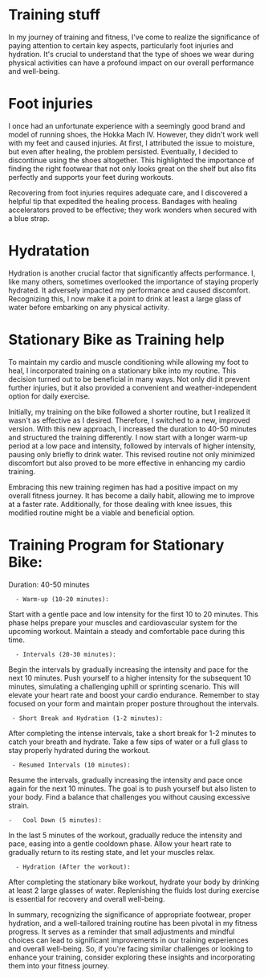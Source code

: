 # Training stuff

In my journey of training and fitness, I've come to realize the significance of paying attention to certain key aspects, particularly foot injuries and hydration. It's crucial to understand that the type of shoes we wear during physical activities can have a profound impact on our overall performance and well-being.

# Foot injuries

I once had an unfortunate experience with a seemingly good brand and model of running shoes, the Hokka Mach IV. However, they didn't work well with my feet and caused injuries. At first, I attributed the issue to moisture, but even after healing, the problem persisted. Eventually, I decided to discontinue using the shoes altogether. This highlighted the importance of finding the right footwear that not only looks great on the shelf but also fits perfectly and supports your feet during workouts.

Recovering from foot injuries requires adequate care, and I discovered a helpful tip that expedited the healing process. Bandages with healing accelerators proved to be effective; they work wonders when secured with a blue strap.

# Hydratation

Hydration is another crucial factor that significantly affects performance. I, like many others, sometimes overlooked the importance of staying properly hydrated. It adversely impacted my performance and caused discomfort. Recognizing this, I now make it a point to drink at least a large glass of water before embarking on any physical activity.


# Stationary Bike as Training help

To maintain my cardio and muscle conditioning while allowing my foot to heal, I incorporated training on a stationary bike into my routine. This decision turned out to be beneficial in many ways. Not only did it prevent further injuries, but it also provided a convenient and weather-independent option for daily exercise.

Initially, my training on the bike followed a shorter routine, but I realized it wasn't as effective as I desired. Therefore, I switched to a new, improved version. With this new approach, I increased the duration to 40-50 minutes and structured the training differently. I now start with a longer warm-up period at a low pace and intensity, followed by intervals of higher intensity, pausing only briefly to drink water. This revised routine not only minimized discomfort but also proved to be more effective in enhancing my cardio training.

Embracing this new training regimen has had a positive impact on my overall fitness journey. It has become a daily habit, allowing me to improve at a faster rate. Additionally, for those dealing with knee issues, this modified routine might be a viable and beneficial option.

# Training Program for Stationary Bike:

Duration: 40-50 minutes

	  - Warm-up (10-20 minutes):

Start with a gentle pace and low intensity for the first 10 to 20 minutes. This phase helps prepare your muscles and cardiovascular system for the upcoming workout. Maintain a steady and comfortable pace during this time.

      - Intervals (20-30 minutes):

Begin the intervals by gradually increasing the intensity and pace for the next 10 minutes.
Push yourself to a higher intensity for the subsequent 10 minutes, simulating a challenging uphill or sprinting scenario. This will elevate your heart rate and boost your cardio endurance.
Remember to stay focused on your form and maintain proper posture throughout the intervals.

	 - Short Break and Hydration (1-2 minutes):

After completing the intense intervals, take a short break for 1-2 minutes to catch your breath and hydrate.
Take a few sips of water or a full glass to stay properly hydrated during the workout.

     - Resumed Intervals (10 minutes):

Resume the intervals, gradually increasing the intensity and pace once again for the next 10 minutes.
The goal is to push yourself but also listen to your body. Find a balance that challenges you without causing excessive strain.

    -   Cool Down (5 minutes):

In the last 5 minutes of the workout, gradually reduce the intensity and pace, easing into a gentle cooldown phase.
Allow your heart rate to gradually return to its resting state, and let your muscles relax.

      - Hydration (After the workout):

After completing the stationary bike workout, hydrate your body by drinking at least 2 large glasses of water.
Replenishing the fluids lost during exercise is essential for recovery and overall well-being.


In summary, recognizing the significance of appropriate footwear, proper hydration, and a well-tailored training routine has been pivotal in my fitness progress. It serves as a reminder that small adjustments and mindful choices can lead to significant improvements in our training experiences and overall well-being. So, if you're facing similar challenges or looking to enhance your training, consider exploring these insights and incorporating them into your fitness journey.
